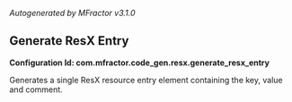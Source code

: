 *Autogenerated by MFractor v3.1.0*
## Generate ResX Entry

**Configuration Id: com.mfractor.code_gen.resx.generate_resx_entry**

Generates a single ResX resource entry element containing the key, value and comment.


